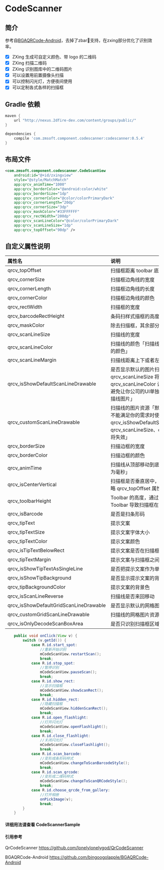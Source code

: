 # CodeScanner

## 简介
参考自[BGAQRCode-Android](https://github.com/bingoogolapple/BGAQRCode-Android)，去掉了zbar支持，在zxing部分优化了识别效率。

- [x] ZXing 生成可自定义颜色、带 logo 的二维码
- [x] ZXing 扫描二维码
- [x] ZXing 识别图库中的二维码图片
- [x] 可以设置用前置摄像头扫描
- [x] 可以控制闪光灯，方便夜间使用
- [x] 可以定制各式各样的扫描框

## Gradle 依赖
```groovy
maven {
    url "http://nexus.2dfire-dev.com/content/groups/public/"
}

dependencies {
    compile 'com.zmsoft.component.codescanner:codescanner:0.5.4'
}
```
## 布局文件

```xml
<com.zmsoft.component.codescanner.CodeScanView
    android:id="@+id/zxingview"
    style="@style/MatchMatch"
    app:qrcv_animTime="1000"
    app:qrcv_borderColor="@android:color/white"
    app:qrcv_borderSize="1dp"
    app:qrcv_cornerColor="@color/colorPrimaryDark"
    app:qrcv_cornerLength="20dp"
    app:qrcv_cornerSize="3dp"
    app:qrcv_maskColor="#33FFFFFF"
    app:qrcv_rectWidth="200dp"
    app:qrcv_scanLineColor="@color/colorPrimaryDark"
    app:qrcv_scanLineSize="1dp"
    app:qrcv_topOffset="90dp" />
```

## 自定义属性说明

属性名 | 说明 | 默认值
:----------- | :----------- | :-----------
qrcv_topOffset         | 扫描框距离 toolbar 底部的距离        | 90dp
qrcv_cornerSize         | 扫描框边角线的宽度        | 3dp
qrcv_cornerLength         | 扫描框边角线的长度        | 20dp
qrcv_cornerColor         | 扫描框边角线的颜色        | @android:color/white
qrcv_rectWidth         | 扫描框的宽度        | 200dp
qrcv_barcodeRectHeight         | 条码扫样式描框的高度        | 140dp
qrcv_maskColor         | 除去扫描框，其余部分阴影颜色        | #33FFFFFF
qrcv_scanLineSize         | 扫描线的宽度        | 1dp
qrcv_scanLineColor         | 扫描线的颜色「扫描线和默认的扫描线图片的颜色」        | @android:color/white
qrcv_scanLineMargin         | 扫描线距离上下或者左右边框的间距        | 0dp
qrcv_isShowDefaultScanLineDrawable         | 是否显示默认的图片扫描线「设置该属性后 qrcv_scanLineSize 将失效，可以通过 qrcv_scanLineColor 设置扫描线的颜色，避免让你公司的UI单独给你出特定颜色的扫描线图片」        | false
qrcv_customScanLineDrawable         | 扫描线的图片资源「默认的扫描线图片样式不能满足你的需求时使用，设置该属性后 qrcv_isShowDefaultScanLineDrawable、qrcv_scanLineSize、qrcv_scanLineColor 将失效」        | null
qrcv_borderSize         | 扫描边框的宽度        | 1dp
qrcv_borderColor         | 扫描边框的颜色        | @android:color/white
qrcv_animTime         | 扫描线从顶部移动到底部的动画时间「单位为毫秒」        | 1000
qrcv_isCenterVertical         | 扫描框是否垂直居中，该属性为true时会忽略 qrcv_topOffset 属性        | false
qrcv_toolbarHeight         | Toolbar 的高度，通过该属性来修正由 Toolbar 导致扫描框在垂直方向上的偏差        | 0dp
qrcv_isBarcode         | 是否是扫条形码        | false
qrcv_tipText         | 提示文案        | null
qrcv_tipTextSize         | 提示文案字体大小        | 14sp
qrcv_tipTextColor         | 提示文案颜色        | @android:color/white
qrcv_isTipTextBelowRect         | 提示文案是否在扫描框的底部        | false
qrcv_tipTextMargin         | 提示文案与扫描框之间的间距        | 20dp
qrcv_isShowTipTextAsSingleLine         | 是否把提示文案作为单行显示        | false
qrcv_isShowTipBackground         | 是否显示提示文案的背景        | false
qrcv_tipBackgroundColor         | 提示文案的背景色        | #22000000
qrcv_isScanLineReverse         | 扫描线是否来回移动        | true
qrcv_isShowDefaultGridScanLineDrawable         | 是否显示默认的网格图片扫描线        | false
qrcv_customGridScanLineDrawable         | 扫描线的网格图片资源        | null
qrcv_isOnlyDecodeScanBoxArea         | 是否只识别扫描框区域的二维码        | false

```java
    public void onClick(View v) {
        switch (v.getId()) {
            case R.id.start_spot:
                //重新开始识别
                mCodeScanView.restartScan();
                break;
            case R.id.stop_spot:
                //暂停识别
                mCodeScanView.pauseScan();
                break;
            case R.id.show_rect:
                //显示扫描框
                mCodeScanView.showScanRect();
                break;
            case R.id.hidden_rect:
                //隐藏扫描框
                mCodeScanView.hiddenScanRect();
                break;
            case R.id.open_flashlight:
                //打开闪光灯
                mCodeScanView.openFlashlight();
                break;
            case R.id.close_flashlight:
                //关闭闪光灯
                mCodeScanView.closeFlashlight();
                break;
            case R.id.scan_barcode:
                //变形成条形码样式
                mCodeScanView.changeToScanBarcodeStyle();
                break;
            case R.id.scan_qrcode:
                //变形成二维码样式
                mCodeScanView.changeToScanQRCodeStyle();
                break;
            case R.id.choose_qrcde_from_gallery:
                //打开相册
                onPickImage(v);
                break;
        }
    }
```

#### 详细用法请查看 CodeScannerSample


#### 引用参考
QrCodeScanner <https://github.com/lonelylonelygod/QrCodeScanner>

BGAQRCode-Android <https://github.com/bingoogolapple/BGAQRCode-Android>


